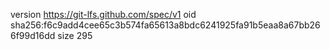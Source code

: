 version https://git-lfs.github.com/spec/v1
oid sha256:f6c9add4cee65c3b574fa65613a8bdc6241925fa91b5eaa8a67bb266f99d16dd
size 295
